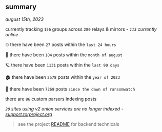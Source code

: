 
## summary
_august 15th, 2023_

currently tracking `156` groups across `280` relays & mirrors - _`113` currently online_

⏲ there have been `27` posts within the `last 24 hours`

🦈 there have been `184` posts within the `month of august`

🪐 there have been `1131` posts within the `last 90 days`

🏚 there have been `2578` posts within the `year of 2023`

🦕 there have been `7269` posts `since the dawn of ransomwatch`

there are `86` custom parsers indexing posts

_`20` sites using v2 onion services are no longer indexed - [support.torproject.org](https://support.torproject.org/onionservices/v2-deprecation/)_

> see the project [README](https://github.com/joshhighet/ransomwatch#ransomwatch--) for backend technicals
